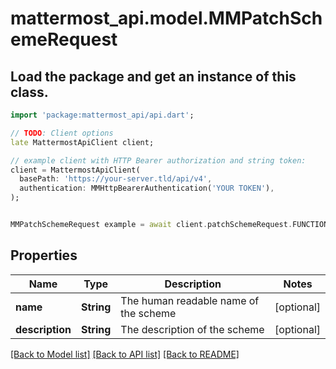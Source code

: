 # mattermost_api.model.MMPatchSchemeRequest

## Load the package and get an instance of this class.
```dart
import 'package:mattermost_api/api.dart';

// TODO: Client options
late MattermostApiClient client;

// example client with HTTP Bearer authorization and string token:
client = MattermostApiClient(
  basePath: 'https://your-server.tld/api/v4',
  authentication: MMHttpBearerAuthentication('YOUR TOKEN'),
);


MMPatchSchemeRequest example = await client.patchSchemeRequest.FUNCTION_THAT_RETURNS_THIS_CLASS();

```

## Properties
Name | Type | Description | Notes
------------ | ------------- | ------------- | -------------
**name** | **String** | The human readable name of the scheme | [optional] 
**description** | **String** | The description of the scheme | [optional] 

[[Back to Model list]](../GENERATED_README.md#documentation-for-models) [[Back to API list]](../GENERATED_README.md#documentation-for-api-endpoints) [[Back to README]](../GENERATED_README.md)


